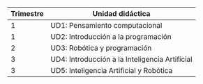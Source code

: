 | Trimestre | Unidad didáctica                               |
| --------- | ---------------------------------------------- |
| 1         | UD1: Pensamiento computacional                 |
| 1         | UD2: Introducción a la programación            |
| 2         | UD3: Robótica y programación                   |
| 3         | UD4: Introducción a la Inteligencia Artificial |
| 3         | UD5: Inteligencia Artificial y Robótica        |
